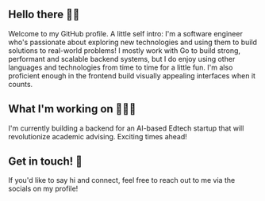 ## Hello there 👋🏻  
Welcome to my GitHub profile. A little self intro: I'm a software engineer who's passionate about exploring new technologies and using them to build solutions to real-world problems! I mostly work with Go to build strong, performant and scalable backend systems, but I do enjoy using other languages and technologies from time to time for a little fun. I'm also proficient enough in the frontend build visually appealing interfaces when it counts.

## What I'm working on 👨🏻‍💻  
I'm currently building a backend for an AI-based Edtech startup that will revolutionize academic advising. Exciting times ahead!

## Get in touch! 💬  
If you'd like to say hi and connect, feel free to reach out to me via the socials on my profile!
